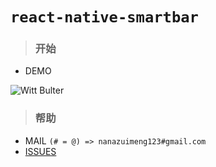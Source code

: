 # `react-native-smartbar`

>### **开始**  

- DEMO

![Witt Bulter](https://github.com/WittBulter/react-native-smartbar/blob/master/example/image/demo.gif)


  
>### **帮助**      

- MAIL   `(# = @) => nanazuimeng123#gmail.com`
- [ISSUES](https://github.com/WittBulter/react-native-smartbar/issues)




















